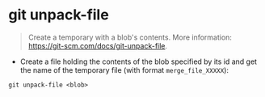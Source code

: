 # git unpack-file

> Create a temporary with a blob's contents.
> More information: <https://git-scm.com/docs/git-unpack-file>.

- Create a file holding the contents of the blob specified by its id and get the name of the temporary file (with format `merge_file_XXXXX`):

`git unpack-file <blob>`

